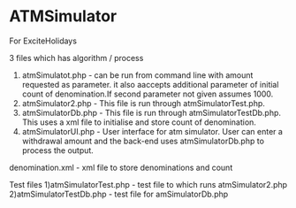ATMSimulator
============

For ExciteHolidays

3 files which has algorithm / process
1) atmSimulatot.php - can be run from command line with amount requested as parameter. it also aaccepts additional parameter of initial count of denomination.If second parameter not given assumes 1000.
2) atmSimulator2.php - This file is run through atmSimulatorTest.php. 
3) atmSimulatorDb.php - This file is run through atmSimulatorTestDb.php. This uses a xml file to initialise and store count of denomination.
4) atmSimulatorUI.php - User interface for atm simulator. User can enter a withdrawal amount and the back-end uses atmSimulatorDb.php to process the output.


denomination.xml - xml file to store denominations and count

Test files
1)atmSimulatorTest.php - test file to which runs atmSimulator2.php
2)atmSimulatorTestDb.php - test file for amSimulatorDb.php
